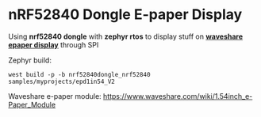 # nRF52840 Dongle E-paper Display
Using **nrf52840 dongle** with **zephyr rtos** to display stuff on [**waveshare epaper display**](https://www.waveshare.com/e-paper-shield.htm) through SPI  

Zephyr build:  
```
west build -p -b nrf52840dongle_nrf52840 samples/myprojects/epd1in54_V2
```
Waveshare e-paper module:
https://www.waveshare.com/wiki/1.54inch_e-Paper_Module  

